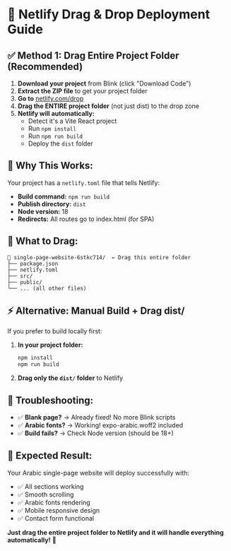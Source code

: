 # 🚀 Netlify Drag & Drop Deployment Guide

## ✅ **Method 1: Drag Entire Project Folder (Recommended)**

1. **Download your project** from Blink (click "Download Code")
2. **Extract the ZIP file** to get your project folder
3. **Go to** [netlify.com/drop](https://app.netlify.com/drop)
4. **Drag the ENTIRE project folder** (not just dist) to the drop zone
5. **Netlify will automatically:**
   - Detect it's a Vite React project
   - Run `npm install`
   - Run `npm run build`
   - Deploy the `dist` folder

## 🎯 **Why This Works:**

Your project has a `netlify.toml` file that tells Netlify:
- **Build command:** `npm run build`
- **Publish directory:** `dist`
- **Node version:** 18
- **Redirects:** All routes go to index.html (for SPA)

## 📁 **What to Drag:**

```
📁 single-page-website-6stkc714/  ← Drag this entire folder
├── package.json
├── netlify.toml
├── src/
├── public/
└── ... (all other files)
```

## ⚡ **Alternative: Manual Build + Drag dist/**

If you prefer to build locally first:

1. **In your project folder:**
   ```bash
   npm install
   npm run build
   ```

2. **Drag only the `dist/` folder** to Netlify

## 🔧 **Troubleshooting:**

- ✅ **Blank page?** → Already fixed! No more Blink scripts
- ✅ **Arabic fonts?** → Working! expo-arabic.woff2 included
- ✅ **Build fails?** → Check Node version (should be 18+)

## 🎉 **Expected Result:**

Your Arabic single-page website will deploy successfully with:
- ✅ All sections working
- ✅ Smooth scrolling
- ✅ Arabic fonts rendering
- ✅ Mobile responsive design
- ✅ Contact form functional

**Just drag the entire project folder to Netlify and it will handle everything automatically!** 🚀